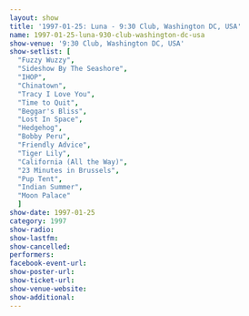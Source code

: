 ```yaml
---
layout: show
title: '1997-01-25: Luna - 9:30 Club, Washington DC, USA'
name: 1997-01-25-luna-930-club-washington-dc-usa
show-venue: '9:30 Club, Washington DC, USA'
show-setlist: [
  "Fuzzy Wuzzy",
  "Sideshow By The Seashore",
  "IHOP",
  "Chinatown",
  "Tracy I Love You",
  "Time to Quit",
  "Beggar's Bliss",
  "Lost In Space",
  "Hedgehog",
  "Bobby Peru",
  "Friendly Advice",
  "Tiger Lily",
  "California (All the Way)",
  "23 Minutes in Brussels",
  "Pup Tent",
  "Indian Summer",
  "Moon Palace"
  ]
show-date: 1997-01-25
category: 1997
show-radio: 
show-lastfm: 
show-cancelled: 
performers: 
facebook-event-url: 
show-poster-url: 
show-ticket-url: 
show-venue-website: 
show-additional: 
---
```


